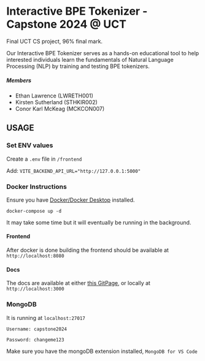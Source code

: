 # Interactive BPE Tokenizer - Capstone 2024 @ UCT

Final UCT CS project, 96% final mark.

Our Interactive BPE Tokenizer serves as a hands-on educational tool to help interested individuals learn the fundamentals of Natural Language Processing (NLP) by training and testing BPE tokenizers.

##### Members

- Ethan Lawrence (LWRETH001)
- Kirsten Sutherland (STHKIR002)
- Conor Karl McKeag (MCKCON007)

## USAGE

### Set ENV values

Create a `.env` file in `/frontend`

Add: `VITE_BACKEND_API_URL="http://127.0.0.1:5000"`

### Docker Instructions

Ensure you have [Docker/Docker Desktop](https://www.docker.com/) installed.

`docker-compose up -d`

It may take some time but it will eventually be running in the background.

#### Frontend

After docker is done building the frontend should be available at `http://localhost:8080`

#### Docs

The docs are available at either [this GitPage](https://rhatos.github.io/capstone-docs), or locally at `http://localhost:3000`

### MongoDB

It is running at `localhost:27017`

`Username: capstone2024`

`Password: changeme123`

Make sure you have the mongoDB extension installed, `MongoDB for VS Code`
